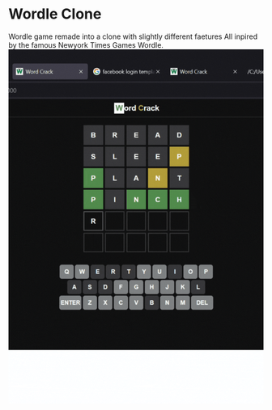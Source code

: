 # Wordle Clone
Wordle game remade into a clone with slightly different faetures
All inpired by the famous Newyork Times Games Wordle.
<br>
<img src="./graphics.gif" />